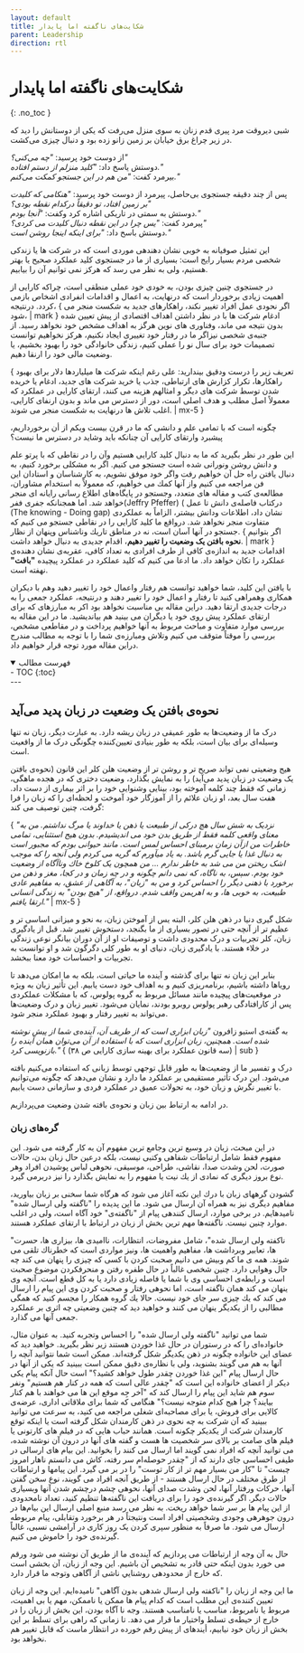 ```yaml
---
layout: default
title: شکایت‌های ناگفته اما پایدار
parent: Leadership
direction: rtl
---
```


# شکایت‌های ناگفته اما پایدار
{: .no_toc }


شبى ديروقت مرد پيرى قدم زنان به سوى منزل مى‌رفت كه يكى از دوستانش را ديد كه در زير چراغ برق خيابان بر زمين زانو زده بود و دنبال چيزى مى‌كشت.

از دوست خود پرسيد: *"چه مى‌كنى؟"*  
دوستش ياسخ داد: *"كليد منزلم از دستم افتاده."*  
بيرمرد كفت: *"من هم در اين جستجو كمكت مى‌كنم."*  

پس از چند دقيقه جستجوى بى‌حاصل، پيرمرد از دوست خود پرسيد: *"هنكامى كه كليدت بر زمين افتاد، تو دقيقاً دركدام نقطه بودى؟"*  
دوستش به سمتى در تاريكى اشاره كرد وكفت: *"آنجا بودم."*  
پيرمرد كفت: *"يس چرا در اين نقطه دنبال كليدت مى كردى؟"*  
دوستش باسخ داد: *"براى اينكه اينجا روشن است."*

اين تمثيل صوفيانه به خوبى نشان دهندهى موردى است كه در شركت ها يا زندكى شخصى مردم بسيار رايج است: بسيارى از ما در جستجوى كليد عملكرد صحيح يا بهتر هستيم، ولى به نظر مى رسد كه هركز نمى توانيم آن را بيابيم.

در جستجوى چنين چيزى بودن، به خودى خود عملى منطقى است، چراكه كارايى از اهميت زيادى برخوردار است كه درنهايت، به اعمال و اقدامات انفرادى اشخاص بازمى كردد. درنتيجه، { اگر نحودى عمل افراد تغيير نكند، راهكارهاى جديد به شكست منجر مى شود، | mark } ادغام شركت ها با در نظر داشتن اهداف اقتصادى از پيش تعيين شده بدون نتيجه مى ماند، وفناورى هاى نوين هرگز به اهداف مشخص خود نخواهد رسيد. از جنبه‌ى شخصى نيزاگر ما در رفتار خود تغييرى ايجاد نكنيم، هركز نخواهيم توانست تصميمات خود براى سال نو را عملى كنيم، زندگى خانوادگى خود را بهبود بخشيم، يا وضعيت مالى خود را ارنقا دهيم.

{ تعريف زير را درست ودقيق بينداريد: على رغم اينكه شركت ها ميلياردها دلار براى بهبود راهكارها، تكرار كزارش هاى ارتباطى، جذب يا خريد شركت هاى جديد، ادغام يا خريده شدن توسط شركت هاى ديگر و امثالهم هزينه مى كنند، ارتقاى كارايى در عملكرد كه معمولاً اصل مطلب و هدف اصلى است، دور از دسترس مى ماند و بدون ارنفاى كارايى، اغلب تلاش ها درنهايت به شكست منجر مى شوند. | mx-5 }

چگونه است كه با تمامى علم و دانشى كه ما در قرن بيست ويكم از أن برخورداريم، پيشبرد وارتقاى كارايى آن چنانكه بايد وشايد در دسترس ما نيست؟

اين طور در نظر بگيريد كه ما به دنبال كليد كارايى هستيم وآن را در نقاطى كه با پرتو علم و دانش روشن ونورانى شده است جستجو مى كنيم.  اگر به مشكلى برخورد كنيم، به دنبال يافتن راه حل آن خواهيم رفت واگر خود موفق نشويم، به كارشناسان و استادان اين فن مراجعه مى كنيم واز آنها كمك مى خواهيم، كه معمولاً به استخدام مشاوران، مطالعه‌ى كتب و مقاله هاى متعدد، وجستجو در پايگاه‌هاى اطلاع رسانى رايانه اى منجر خواهد شد. اما همجنانكه جفرى ففر(Jeffry Pfeffer) ( دركتاب فاصله‌ى دانش تا عمل (The knowing - Doing gap) نشان داد، اطلاعات ودانش بيشتر، الزاماً به عملكردى متفاوت منجر نخواهد شد. درواقع ما كليد كارايى را در نقاطى جستجو مى كنيم كه جستجو در آنها آسان است، نه در مناطق تاريك وناشناس وپنهان از نظار. { اگر بتوانیم **نحوه بافتن یک وضعیت را تغییر دهیم**، اقدام جدیدی به دنبال خواهد داشت. | mark } اقدامات جديد به اندازه‌ى كافى از طرف افرادى به تعداد كافى، عقربه‌ى نشان دهنده‌ى عملكرد را تكان خواهد داد. ما ادعا می کنیم که کلید عملکرد در عملکرد پیچیده **"بافت"** نهفته است.

با يافتن اين كليد، شما خواهيد توانست هم رفتار واعمال خود را تغيير دهيد وهم با ديكران همكارى وهمراهى كنيد تا رفتار و اعمال خود را تغيير دهند و درنتيجه، عملكرد جمعى را به درجات جديدى ارتقا دهيد. دراين مقاله بى مناسبت نخواهد بود اكر به مبارزهاى كه براى ارتقاى عملكرد پيش روى خود يا ديگران مى بينيد هم بيانديشيد. ما در اين مقاله به بررسى موارد متفاوت و مباحث مربوط به آنها خواهيم پرداخت و در مقاطعى مشخص، بررسى را موقتاً متوقف مى كنيم وتلاش ومبارزه‌ى شما را با توجه به مطالب مندرج دراين مقاله مورد توجه قرار خواهيم داد.


<details open markdown="block">
  <summary>فهرست مطالب</summary>
  - TOC
  {:toc}
</details>
---

## نحوه‌ی بافتن یک وضعیت در زبان پدید می‌آید
درک ما از وضعیت‌ها به طور عمیقی در زبان ریشه دارد. به عبارت دیگر، زبان نه تنها وسیله‌ای برای بیان است، بلکه به طور بنیادی تعیین‌کننده چگونگی درک ما از واقعیت است.

هيج وضعيتى نمى تواند صريح تر و روشن تر از وضعيت هلن كلر اين قانون (نحوه‌ی بافتن یک وضعیت در زبان پدید می‌آید) را به نمايش بگذارد، وضعيت دخترى كه در
هجده ماهگى، زمانى كه فقط چند كلمه آموخته بود، بينايى وشنوايى خود را بر اثر بيمارى از دست داد. هفت سال بعد، او زبان علائم را از آموزگار خود آموخت و لحظه‌اى را كه زبان را فرا گرفت، چنين توصيف مى كند:

{ _"نزدیک به شش سال هچ دركى از طبيعت يا ذهن يا خداوند يا مرگ نداشتم. من به معناى واقعى كلمه فقط از طريق بدن خود مى انديشيدم. بدون هيج استثنايى، تمامى خاطرات من ازآن زمان برمبناى احساس لمس است. مانند حيوانى بودم كه مجبور است به دنبال غذا يا جايى گرم باشد. به ياد میآورم كه گريه مى كردم ولى آنجه را که موجب اشک ريختن من مى شد به خاطر ندارم ... من همچون یک كلوخ خاك وناآگاه از وضعيت خود بودم. سېس، به ناگاه، كه نمى دانم چگونه و در چه زمان و در كجا، مغز و ذهن من برخورد با ذهنى ديگر را احساس كرد و من به "زبان"، به آگاهى از عشق، به مفاهيم عادى طبيعت، به خوبى ها، و به اهريمن واقف شدم. درواقع، از "هيچ بودن" به زندگى انسانى ارتقا يافتم."_ | mx-5 }

شكل گيرى دنيا در ذهن هلن كلر، البته يس از آموختن زبان، به نحو و ميزانى اساسى تر و عظيم تر از آنچه حتى در تصور بسيارى از ما بگنجد، دستخوش تغيير شد. قبل از یادگیری زبان، کلر تجربیات و درک محدودی داشت و توصیفات او از آن دوران بیانگر نوعی زندگی در خلاء هستند. با یادگیری زبان، دنیای او به طور کلی دگرگون شد و او توانست به تجربیات و احساسات خود معنا ببخشد.

بنابر این زبان نه تنها برای گذشته و آینده ما حیاتی است، بلکه به ما امکان می‌دهد تا رویاها داشته باشیم، برنامه‌ریزی کنیم و به اهداف خود دست یابیم. این تأثیر زبان به ویژه در موقعیت‌های پیچیده مانند مسائل مربوط به گروه پولوس، که با مشکلات عملکردی پس از کارافتادگی رهبر پولوس روبرو بودند، نمایان می‌شود. تغییر زبان و درک وضعیت‌ها می‌تواند به تغییر رفتار و بهبود عملکرد منجر شود.

به گفته‌ی استیو زافرون _"زبان ابزاری است که از طریف آن، آینده‌ی شما از پیش نوشته شده است. همچنین، زبان ابزاری است که با استفاده از آن می‌توان همان آینده را بازنویسی کرد."_ { (سه قانون عملکرد برای بهینه سازی کارایی ص ۳۸) | sub }

درک و تفسیر ما از وضعیت‌ها به طور قابل توجهی توسط زبانی که استفاده می‌کنیم بافته می‌شود. این درک تأثیر مستقیمی بر عملکرد ما دارد و نشان می‌دهد که چگونه می‌توانیم با تغییر نگرش و زبان خود، به تحولات عمیق در عملکرد فردی و سازمانی دست یابیم.

در ادامه به ارتباط بین زبان و نحوه‌ی بافته شدن وضعیت می‌پردازیم.

### گره‌های زبان
در اين مبحث، زبان در وسيع ترين وجامع ترين مفهوم آن به كار گرفته مى شود. اين مفهوم فقط شامل ارتباطات شفاهى وكتبى نيست، بلكه درعين حال زبان بدن، حالات صورت، لحن وشدت صدا، نقاشى، طراحى، موسيقى، نحوهى لباس پوشيدن افراد وهر نوع بروز ديگرى كه نمادى از يك نيت يا مفهوم را به نمايش بگذارد را نيز دربرمى گيرد.

گشودن گرههاى زبان با درك اين نكته آغاز مى شود كه هرگاه شما سخنى بر زبان بياوريد، مفاهيم ديگرى نيز به همراه آن ارسال مى شود. ما اين پديده را "ناگفته ولى ارسال شده" ناميدهايم. در برخى موارد، ارسال كنندهى پيام از "ناگفته‌ى" خود آگاه است، ولى در اغلب موارد چنين نيست. ناگفته‌ها مهم ترين بخش از زبان در ارتباط با ارتقاى عملكرد
هستند.

"ناكفته ولى ارسال شده"، شامل مفروضات، انتظارات، نااميدى ها، بيزارى ها، حسرت ها، تعابير وبرداشت ها، مفاهيم واهميت ها، ونيز مواردى است كه خطرناك تلقى مى شوند. همه ى ما كم وبيش مى دانيم صحبت كردن با كسى كه چيزى را پنهان مى كند چه حال وهوايى دارد. چنين شخصى غالباً در حال طفره رفتن و منحرفكردن موضوع صحبت است و رابطه‌ى احساسى وى با شما يا فاصله زيادى دارد يا به كل قطع است. آنچه وى ينهان مى كند همان ناگفته است، اما نحوهى رفتار و صحبت كردن وى اين پيام را ارسال مى كند كه يك چيزى سر جاى خود نيست. حالا يك گروه همكار را مجسم كنيد كه همگى مطالبى را از يكديگر ينهان مى كنند و خواهيد ديد كه چنين وضعيتى چه اثرى بر عملكرد جمعى آنها مى گذارد.

شما مى توانيد "ناگفته ولى ارسال شده" را احساس وتجربه كنيد. به عنوان مثال، خانواده‌اى را كه در رستوران در حال غذا خوردن هستند زير نظر بگيريد. خواهيد ديد كه عضاى اين خانواده چگونه در ذهن يكديگر شكل گرفته‌اند. ممكن است شما نتوانيد آنچه را آنها به هم مى گويند بشنويد، ولى با نظاره‌ى دقيق ممكن است ببينيد كه يكى از آنها در حال ارسال پيام "اين غذا خوردن چقدر طول خواهد كشيد؟" است حال آنكه پيام يكى ديكر از اعضاى خانواده اين است كه "چقدر عالى است كه همه در كنار هم هستيم" ونفر سوم هم شايد اين پيام را ارسال كند كه "آخر جِه موقع اين ها مى خواهند با هم كنار بيايند؟ چرا هيج كدام متوجه نيست؟" هنگامى كه شما براى ملاقاتى ادارى، عرضه‌ى كالايى براى فروش، يا براى مصاحبه‌‌اى شغلى مراجعه مى كنيد، به سرعت مى توانيد ببينيد كه آن شركت به چه نحوى در ذهن كارمندان شكل گرفته است يا اينكه توقع كارمندان شركت از يكديكر چكونه است. همانند حباب هايى كه در فيلم هاى كارتونى يا فيلم هاى صامت بر بالاى سر شخصيت ها هست و گفته هاى آنها در درون آن نوشته شده، مى توانيد آنچه كه افراد نمى گويند اما ارسال مى كنند را بخوانيد. اين بيام هاى ارسالى در طيفى احساسى جاى دارند كه از "چقدر حوصله‌ام سر رفته، كاش مى دانستم ناهار امروز چبست" تا "كار من بسيار مهم تر از كار توست" را در بر مى گيرد. اين پيامها و ارتباطات از طرق مختلف در حال ارسال هستند - از طريق آنجه افراد مى گويند، نوع سخن گفتن آنها، حركات ورفتار آنها، لحن وشدت صداى آنها، نحوهى چشم درچشم شدن آنها وبسيارى حالات ديگر. اگر گيرنده‌ى خود را براى دريافت اين ناگفته‌ها تنظيم كنيد، تعداد نامحدودى از اين پيام ها بر سر شما خواهد ريخت. به نظر مى رسد منبع اصلى ارسال اين بيام‌ها در درون جوهرهى وجودى وشخصيتى افراد است ونتيجتاً در هر برخورد وتقابلى، پيام مربوطه ارسال مى شود. ما صرفاً به منظور سپرى كردن يک روز كارى در آرامشى نسبى، غالباً گيرنده‌ى خود را خاموش مى كنيم.

حال به آن وجه از ارتباطات مى پردازيم كه آينده‌ى ما از طريق آن نوشته مى شود ورقم مى خورد بدون اينكه حتى قادر به تشخيص آن باشيم. اين وجه از زبان، آن بخشى است كه خارج از محدودهى روشنايي ناشى از آگاهی وتوجه ما قرار دارد.

ما اين وجه از زبان را "ناكفته ولى ارسال شدهى بدون آگاهی" ناميده‌ایم. اين وجه از زبان تعيين كننده‌ى اين مطلب است كه كدام پيام ها ممكن يا ناممكن، مهم يا بى اهميت، مربوط يا نامربوط، مناسب يا نامناسب هستند. وجه نا آگاه بودن، اين بخش از زبان را در خارج از حيطه‌ى تسلط واختيار ما قرار مى دهد. تا زمانى كه راهى براى تسلط بر اين بخش از زبان خود نيابيم، أيندهاى از پیش رقم خورده در انتظار ماست كه قابل تغيير هم نخواهد بود.
